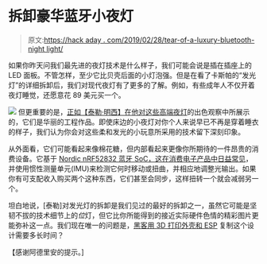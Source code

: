 # 拆卸豪华蓝牙小夜灯

> 原文:[https://hack aday . com/2019/02/28/tear-of-a-luxury-bluetooth-night light/](https://hackaday.com/2019/02/28/teardown-of-a-luxury-bluetooth-nightlight/)

如果你昨天问我们最先进的夜灯技术是什么样子，我们可能会说是插在插座上的 LED 面板。不管怎样，至少它比贝壳后面的小灯泡强。但是在看了卡斯帕的“发光灯”的详细拆卸后，我们对现代夜灯有了更多的了解。例如，有些成年人不仅开着夜灯睡觉，还愿意花 89 美元买一个。

[![](../Images/ad68ac070cdc14e6806e143c891e52b4.png)](https://hackaday.com/wp-content/uploads/2019/02/glowlight_anim.gif) 但更重要的是，[正如【泰勒·明西】在他对这些高端夜灯](https://blog.bolt.io/casper-glow-e4f8819376d7)的出色观察中所展示的，它们是华丽的工程作品。即使床边的小夜灯对你个人来说早已不再是穿着睡衣的样子，我们认为你会对这些柔和发光的小玩意所采用的技术留下深刻印象。

从外面看，它们可能看起来像棉花糖，但内部看起来更像你所期待的一件昂贵的消费设备。它基于 [Nordic nRF52832 蓝牙 SoC，这在消费电子产品中日益常见](https://hackaday.com/2019/02/20/custom-firmware-for-cheap-fitness-trackers/)，并使用惯性测量单元(IMU)来检测它何时移动或扭曲，并相应地调整光输出。如果你有可支配收入购买两个这种东西，它们甚至会同步，这样扭转一个就会减弱另一个。

坦白地说，[泰勒]对发光灯的拆卸是我们见过的最好的拆卸之一，虽然它可能是坚韧不拔的技术细节上的*位*灯，但它比你所能得到的接近实际硬件色情的精彩图片更能弥补这一点。我们现在唯一的问题是，[黑客用 3D 打印外壳和 ESP](https://hackaday.com/2018/07/27/custom-attiny85-board-powers-kids-light-show/) 复制这个设计需要多长时间？

【感谢阿德里安的提示。]